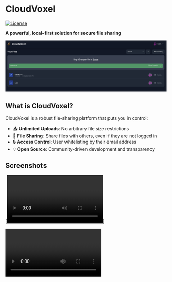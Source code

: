 # CloudVoxel
[![License](https://img.shields.io/badge/license-MIT-green)](LICENSE)

**A powerful, local-first solution for secure file sharing**

![CloudVoxel Interface](/.github/assets/mainpage.png)

## What is CloudVoxel?

CloudVoxel is a robust file-sharing platform that puts you in control:

- 📤 **Unlimited Uploads**: No arbitrary file size restrictions
- 🔗 **File Sharing**: Share files with others, even if they are not logged in
- 🔒 **Access Control**: User whitelisting by their email address
- 💡 **Open Source**: Community-driven development and transparency

## Screenshots

[![File sharing](/.github/assets/share.webm)]

<video src="/.github/assets/share.webm"></video>